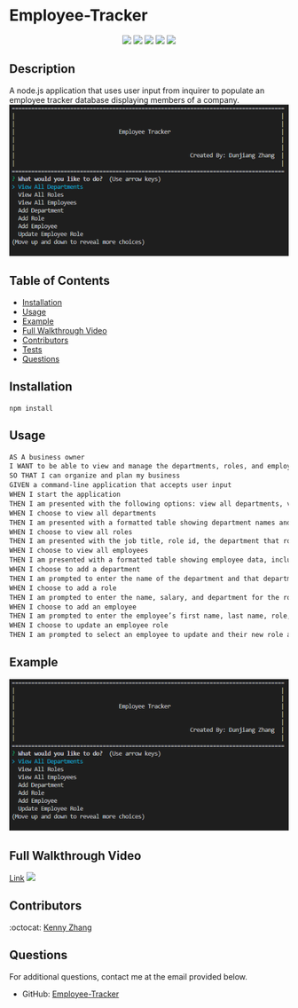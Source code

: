 # Employee-Tracker
<p align="center">
    <img src="https://img.shields.io/badge/Javascript-yellow" />
    <img src="https://img.shields.io/badge/-node.js-green" />
    <img src="https://img.shields.io/badge/-inquirer-red" >
    <img src="https://img.shields.io/badge/-json-orange" />
    <img src="https://img.shields.io/badge/mySQL-blue"  />
</p>

## Description
A node.js application that uses user input from inquirer to populate an employee tracker database displaying members of a company.
![](./images/ex1.png)
## Table of Contents

- [Installation](#Installation)
- [Usage](#Usage)
- [Example](#Example)
- [Full Walkthrough Video](#full-walkthrough-video)
- [Contributors](#Contributors)
- [Tests](#Tests)
- [Questions](#Questions)

## Installation

```
npm install
```

## Usage

```md
AS A business owner
I WANT to be able to view and manage the departments, roles, and employees in my company
SO THAT I can organize and plan my business
GIVEN a command-line application that accepts user input
WHEN I start the application
THEN I am presented with the following options: view all departments, view all roles, view all employees, add a department, add a role, add an employee, and update an employee role
WHEN I choose to view all departments
THEN I am presented with a formatted table showing department names and department ids
WHEN I choose to view all roles
THEN I am presented with the job title, role id, the department that role belongs to, and the salary for that role
WHEN I choose to view all employees
THEN I am presented with a formatted table showing employee data, including employee ids, first names, last names, job titles, departments, salaries, and managers that the employees report to
WHEN I choose to add a department
THEN I am prompted to enter the name of the department and that department is added to the database
WHEN I choose to add a role
THEN I am prompted to enter the name, salary, and department for the role and that role is added to the database
WHEN I choose to add an employee
THEN I am prompted to enter the employee’s first name, last name, role, and manager, and that employee is added to the database
WHEN I choose to update an employee role
THEN I am prompted to select an employee to update and their new role and this information is updated in the database
```

## Example

![](./images/ex1.png)

## Full Walkthrough Video
[Link](https://drive.google.com/file/d/1_K-mbx1Yh8X-hAK3_4uju7zk4Opfpcvd/view)
![](./images/ex2.gif)

## Contributors

:octocat: [Kenny Zhang](https://github.com/KennyZhang12138)



## Questions

For additional questions, contact me at the email provided below.

- GitHub: [Employee-Tracker](https://github.com/KennyZhang12138/Employee-Tracker)